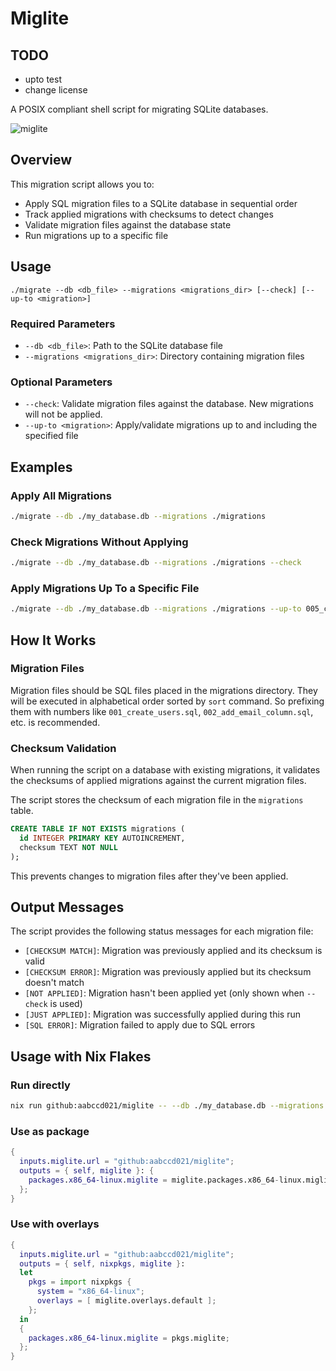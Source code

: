 # Miglite

## TODO

- upto test
- change license

A POSIX compliant shell script for migrating SQLite databases.

![miglite](https://github.com/user-attachments/assets/1e7b1c4c-9edc-45cd-97e6-08c460410bd5)

## Overview

This migration script allows you to:

- Apply SQL migration files to a SQLite database in sequential order
- Track applied migrations with checksums to detect changes
- Validate migration files against the database state
- Run migrations up to a specific file

## Usage

```
./migrate --db <db_file> --migrations <migrations_dir> [--check] [--up-to <migration>]
```

### Required Parameters

- `--db <db_file>`: Path to the SQLite database file
- `--migrations <migrations_dir>`: Directory containing migration files

### Optional Parameters

- `--check`: Validate migration files against the database. New migrations will not be applied.
- `--up-to <migration>`: Apply/validate migrations up to and including the specified file

## Examples

### Apply All Migrations

```bash
./migrate --db ./my_database.db --migrations ./migrations
```

### Check Migrations Without Applying

```bash
./migrate --db ./my_database.db --migrations ./migrations --check
```

### Apply Migrations Up To a Specific File

```bash
./migrate --db ./my_database.db --migrations ./migrations --up-to 005_create_products.sql
```

## How It Works

### Migration Files

Migration files should be SQL files placed in the migrations directory.
They will be executed in alphabetical order sorted by `sort` command.
So prefixing them with numbers like `001_create_users.sql`, `002_add_email_column.sql`, etc. is recommended.

### Checksum Validation

When running the script on a database with existing migrations,
it validates the checksums of applied migrations against the current migration files.

The script stores the checksum of each migration file in the `migrations` table.

```sql
CREATE TABLE IF NOT EXISTS migrations (
  id INTEGER PRIMARY KEY AUTOINCREMENT,
  checksum TEXT NOT NULL
);
```

This prevents changes to migration files after they've been applied.

## Output Messages

The script provides the following status messages for each migration file:

- `[CHECKSUM MATCH]`: Migration was previously applied and its checksum is valid
- `[CHECKSUM ERROR]`: Migration was previously applied but its checksum doesn't match
- `[NOT APPLIED]`: Migration hasn't been applied yet (only shown when `--check` is used)
- `[JUST APPLIED]`: Migration was successfully applied during this run
- `[SQL ERROR]`: Migration failed to apply due to SQL errors

## Usage with Nix Flakes

### Run directly

```sh
nix run github:aabccd021/miglite -- --db ./my_database.db --migrations ./migrations
```

### Use as package

```nix
{
  inputs.miglite.url = "github:aabccd021/miglite";
  outputs = { self, miglite }: {
    packages.x86_64-linux.miglite = miglite.packages.x86_64-linux.miglite;
  };
}
```

### Use with overlays

```nix
{
  inputs.miglite.url = "github:aabccd021/miglite";
  outputs = { self, nixpkgs, miglite }:
  let
    pkgs = import nixpkgs {
      system = "x86_64-linux";
      overlays = [ miglite.overlays.default ];
    };
  in
  {
    packages.x86_64-linux.miglite = pkgs.miglite;
  };
}
```
